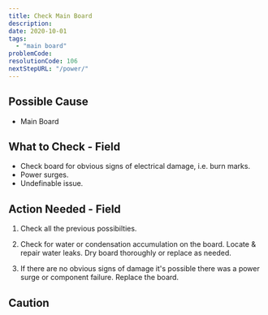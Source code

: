 ```yaml
---
title: Check Main Board
description:
date: 2020-10-01
tags:
  - "main board"
problemCode:
resolutionCode: 106
nextStepURL: "/power/"
---
```

## Possible Cause

- Main Board

## What to Check - Field

- Check board for obvious signs of electrical damage, i.e. burn marks.
- Power surges.
- Undefinable issue.

## Action Needed - Field

1) Check all the previous possibilties.

2) Check for water or condensation accumulation on the board. Locate & repair water leaks. Dry board thoroughly or replace as needed.

3) If there are no obvious signs of damage it's possible there was a power surge or component failure. Replace the board.

## Caution
